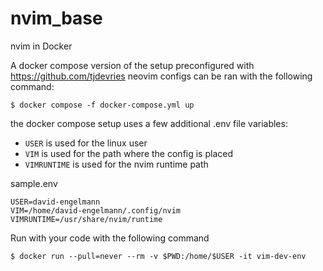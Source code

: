 # nvim_base
nvim in Docker

A docker compose version of the setup preconfigured with https://github.com/tjdevries neovim configs can
be ran with the following command:

```shell
$ docker compose -f docker-compose.yml up
```
the docker compose setup uses a few additional .env file variables:
   - `USER` is used for the linux user
   - `VIM` is used for the path where the config is placed
   - `VIMRUNTIME` is used for the nvim runtime path

sample.env
```
USER=david-engelmann
VIM=/home/david-engelmann/.config/nvim
VIMRUNTIME=/usr/share/nvim/runtime
```

Run with your code with the following command
```shell
$ docker run --pull=never --rm -v $PWD:/home/$USER -it vim-dev-env 
```